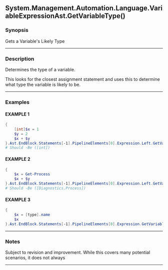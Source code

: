 System.Management.Automation.Language.VariableExpressionAst.GetVariableType()
-----------------------------------------------------------------------------




### Synopsis
Gets a Variable's Likely Type



---


### Description

Determines the type of a variable.

This looks for the closest assignment statement and uses this to determine what type the variable is likely to be.



---


### Examples
#### EXAMPLE 1
```PowerShell
{
    [int]$x = 1
    $y = 2
    $x + $y
}.Ast.EndBlock.Statements[-1].PipelineElements[0].Expression.Left.GetVariableType()
# Should -Be ([int])
```

#### EXAMPLE 2
```PowerShell
{
    $x = Get-Process        
    $x + $y
}.Ast.EndBlock.Statements[-1].PipelineElements[0].Expression.Left.GetVariableType()
# Should -Be ([Diagnostics.Process])
```

#### EXAMPLE 3
```PowerShell
{
    $x = [type].name
    $x        
}.Ast.EndBlock.Statements[-1].PipelineElements[0].Expression.GetVariableType()
```



---


### Notes
Subject to revision and improvement.  While this covers many potential scenarios, it does not always



---
